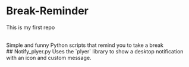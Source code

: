 # Break-Reminder
This is my first repo

<br>
Simple and funny Python scripts that remind you to take a break
<br>
## Notify_plyer.py
Uses the `plyer` library to show a desktop notification with an icon and custom message.

